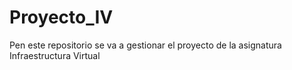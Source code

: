 # Proyecto_IV
Pen este repositorio se va a gestionar el proyecto de la asignatura Infraestructura Virtual
